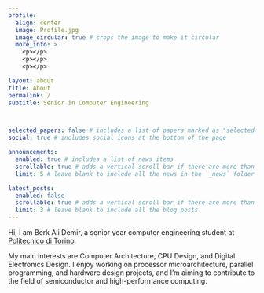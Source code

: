 ```yaml
---
profile:
  align: center
  image: Profile.jpg
  image_circular: true # crops the image to make it circular
  more_info: >
    <p></p>
    <p></p>
    <p></p>

layout: about
title: About
permalink: /
subtitle: Senior in Computer Engineering



selected_papers: false # includes a list of papers marked as "selected={true}"
social: true # includes social icons at the bottom of the page

announcements:
  enabled: true # includes a list of news items
  scrollable: true # adds a vertical scroll bar if there are more than 3 news items
  limit: 5 # leave blank to include all the news in the `_news` folder

latest_posts:
  enabled: false
  scrollable: true # adds a vertical scroll bar if there are more than 3 new posts items
  limit: 3 # leave blank to include all the blog posts
---
```


Hi, I am Berk Ali Demir, a senior year computer engineering student at [Politecnico di Torino](https://www.polito.it/). 

My main interests are Computer Architecture, CPU Design, and Digital Electronics Design.
I enjoy working on processor microarchitecture, parallel programming, and hardware design projects, and I’m aiming to contribute to the field of semiconductor and high-performance computing.



